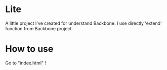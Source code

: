 Lite
====

A little project I've created for understand Backbone.
I use directly 'extend' function from Backbone project.

How to use
==========

Go to "index.html" !

